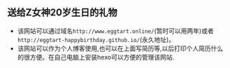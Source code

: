 ## 送给Z女神20岁生日的礼物
- 该网站可以通过域名`http://www.eggtart.online/`(暂时可以用两年)或者`http://eggtart-happybirthday.github.io/`(永久地址)。
- 该网站可以作为个人博客使用,也可以在上面写简历等,以后打印个人简历什么的很方便。在自己电脑上安装hexo可以方便的管理该网站.
